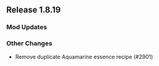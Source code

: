 ## Release 1.8.19

### Mod Updates
### Other Changes
- Remove duplicate Aquamarine essence recipe (#2901)
